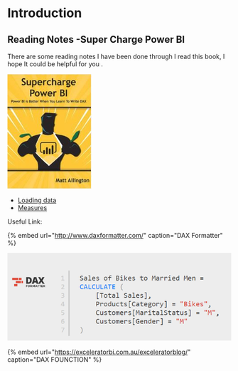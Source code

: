 # Introduction

## Reading Notes -Super Charge Power BI

There are some reading notes I have been done through I read this book, I hope It could be helpful for you .

![](.gitbook/assets/image%20%2826%29.png)

* [Loading data ](https://ladywinter.gitbook.io/superchargepowerbi/loading-data)
* [Measures](https://ladywinter.gitbook.io/superchargepowerbi/measures)

Useful Link:

{% embed url="http://www.daxformatter.com/" caption="DAX Formatter" %}

![](.gitbook/assets/image%20%288%29.png)



{% embed url="https://exceleratorbi.com.au/exceleratorblog/" caption="DAX FOUNCTION" %}







